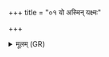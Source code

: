 +++
title = "०१ यो अस्मिन् यक्ष्मः"

+++
<details><summary>मूलम् (GR)</summary>

यो अस्मिन् यक्ष्मः पुरुषे प्रविष्ट  
इषितं दैव्यं सहः ।  
अग्निष् टं घृतबोधनो  
अप स्कन्दयत्व् अधि दूरम् अस्मत्  
सो अन्येन सम् ऋच्छतां  
तम् अस्मै प्र सुवामसि ॥
</details>